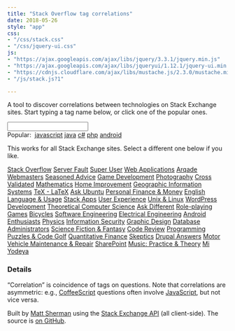 ```yaml
---
title: "Stack Overflow tag correlations"
date: 2018-05-26
style: "app"
css:
- "/css/stack.css"
- "/css/jquery-ui.css"
js:
- "https://ajax.googleapis.com/ajax/libs/jquery/3.3.1/jquery.min.js"
- "https://ajax.googleapis.com/ajax/libs/jqueryui/1.12.1/jquery-ui.min.js"
- "https://cdnjs.cloudflare.com/ajax/libs/mustache.js/2.3.0/mustache.min.js"
- "/js/stack.js?1"

---
```


A tool to discover correlations between technologies on Stack Exchange sites. Start typing a tag name below, or click one of the popular ones.

<div id="form">
    <input name="tag" id="tag" type="search" /><br />
    <span id="popular">
        Popular: &nbsp;<a href="#stackoverflow/javascript" class="tag">javascript</a>
        <a href="#stackoverflow/java" class="tag">java</a>
        <a href="#stackoverflow/c%23" class="tag">c#</a>
        <a href="#stackoverflow/php" class="tag">php</a>
        <a href="#stackoverflow/android" class="tag">android</a>
    </span>
</div>

<div id="correlations"></div>

This works for all Stack Exchange sites. Select a different one below if you like.

<p id="menu">
    <a href="#stackoverflow" class="selected">Stack Overflow</a>
    <a href="#serverfault">Server Fault</a>
    <a href="#superuser">Super User</a>
    <a href="#webapps">Web Applications</a>
    <a href="#gaming">Arqade</a>
    <a href="#webmasters">Webmasters</a>
    <a href="#cooking">Seasoned Advice</a>
    <a href="#gamedev">Game Development</a>
    <a href="#photo">Photography</a>
    <a href="#stats">Cross Validated</a>
    <a href="#math">Mathematics</a>
    <a href="#diy">Home Improvement</a>
    <a href="#gis">Geographic Information Systems</a>
    <a href="#tex">TeX - LaTeX</a>
    <a href="#askubuntu">Ask Ubuntu</a>
    <a href="#money">Personal Finance &amp; Money</a>
    <a href="#english">English Language &amp; Usage</a>
    <a href="#stackapps">Stack Apps</a>
    <a href="#ux">User Experience</a>
    <a href="#unix">Unix &amp; Linux</a>
    <a href="#wordpress">WordPress Development</a>
    <a href="#cstheory">Theoretical Computer Science</a>
    <a href="#apple">Ask Different</a>
    <a href="#rpg">Role-playing Games</a>
    <a href="#bicycles">Bicycles</a>
    <a href="#softwareengineering">Software Engineering</a>
    <a href="#electronics">Electrical Engineering</a>
    <a href="#android">Android Enthusiasts</a>
    <a href="#physics">Physics</a>
    <a href="#security">Information Security</a>
    <a href="#graphicdesign">Graphic Design</a>
    <a href="#dba">Database Administrators</a>
    <a href="#scifi">Science Fiction &amp; Fantasy</a>
    <a href="#codereview">Code Review</a>
    <a href="#codegolf">Programming Puzzles &amp; Code Golf</a>
    <a href="#quant">Quantitative Finance</a>
    <a href="#skeptics">Skeptics</a>
    <a href="#drupal">Drupal Answers</a>
    <a href="#mechanics">Motor Vehicle Maintenance &amp; Repair</a>
    <a href="#sharepoint">SharePoint</a>
    <a href="#music">Music: Practice &amp; Theory</a>
    <a href="#judaism">Mi Yodeya</a>
</p>

### Details

“Correlation” is coincidence of tags on questions. Note that correlations are asymmetric:
e.g., <a href="#stackoverflow/coffeescript">CoffeeScript</a> questions often involve <a href="#stackoverflow/javascript">JavaScript</a>, but not vice versa.

Built by <a href="http://clipperhouse.com/about/">Matt Sherman</a> using the <a href="http://api.stackexchange.com">Stack Exchange API</a> (all client-side). The source is <a href="https://github.com/clipperhouse/stack-correlation">on GitHub</a>.

<script id="correlations-tmpl" type="text/template">
    {{#correlations}}
        <a class="tag" title="View correlations for “{{tag}}”" href="{{href}}">{{tag}}</a>
        <span class="c">{{correlation}}</span><br />
    {{/correlations}}
</script>
